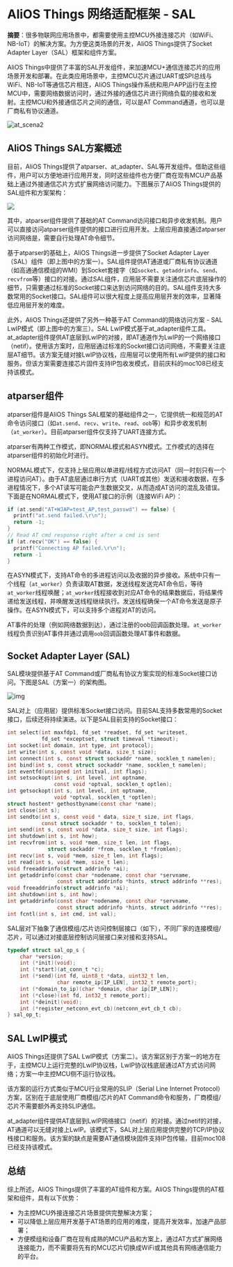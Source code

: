 # AliOS Things 网络适配框架 - SAL

**摘要**：很多物联网应用场景中，都需要使用主控MCU外接连接芯片（如WiFi、NB-IoT）的解决方案。为方便这类场景的开发，AliOS Things提供了Socket Adapter Layer（SAL）框架和组件方案。

AliOS Things中提供了丰富的SAL开发组件，来加速MCU+通信连接芯片的应用场景开发和部署。在此类应用场景中，主控MCU芯片通过UART或SPI总线与WiFi、NB-IoT等通信芯片相连，AliOS Things操作系统和用户APP运行在主控MCU中，需要网络数据访问时，通过外接的通信芯片进行网络负载的接收和发射。主控MCU和外接通信芯片之间的通信，可以是AT Command通道，也可以是厂商私有协议通道。

![at\_scena2](https://img.alicdn.com/tfs/TB1pO7NmhSYBuNjSsphXXbGvVXa-374-397.png)

## AliOS Things SAL方案概述

目前，AliOS Things提供了atparser、at\_adapter、SAL等开发组件。借助这些组件，用户可以方便地进行应用开发，同时这些组件也方便厂商在现有MCU产品基础上通过外接通信芯片方式扩展网络访问能力。下图展示了AliOS Things提供的SAL组件和方案架构：

![](https://img.alicdn.com/tfs/TB1CCjJmDtYBeNjy1XdXXXXyVXa-1372-1344.png)

其中，atparser组件提供了基础的AT Command访问接口和异步收发机制。用户可以直接访问atparser组件提供的接口进行应用开发。上层应用直接通过atparser访问网络是，需要自行处理AT命令细节。

基于atparser的基础上，AliOS Things进一步提供了Socket Adapter Layer（SAL）组件（即上图中的方案一）。SAL组件提供AT通道或厂商私有协议通道（如高通通信模组的WMI）到Socket套接字（如`socket`、`getaddrinfo`、`send`、`recvfrom`等）接口的对接。通过SAL组件，应用层不需要关注通信芯片底层操作的细节，只需要通过标准的Socket接口来达到访问网络的目的。SAL组件支持大多数常用的Socket接口。SAL组件可以很大程度上提高应用层开发的效率，显著降低应用层开发的难度。

此外，AliOS Things还提供了另外一种基于AT Command的网络访问方案 - SAL LwIP模式（即上图中的方案三）。SAL LwIP模式基于at\_adapter组件工具。at\_adapter组件提供AT底层到LwIP的对接，即AT通道作为LwIP的一个网络接口（netif）。使用该方案时，应用层通过标准的Socket接口访问网络，不需要关注底层AT细节。该方案无缝对接LwIP协议栈，应用层可以使用所有LwIP提供的接口和服务。但该方案需要连接芯片固件支持IP包收发模式，目前庆科的moc108已经支持该模式。

## atparser组件

atparser组件是AliOS Things SAL框架的基础组件之一，它提供统一和规范的AT命令访问接口（如`at.send`、`recv`、`write`、`read`、`oob`等）和异步收发机制（`at_worker`）。目前atparser组件仅支持了UART连接方式。

atparser有两种工作模式，即NORMAL模式和ASYN模式。工作模式的选择在atparser组件的初始化时进行。

NORMAL模式下，仅支持上层应用以单进程/线程方式访问AT（同一时刻只有一个进程访问AT）。由于AT底层通过串行方式（UART或其他）发送和接收数据，在多进程情况下，多个AT读写可能会产生数据交叉，从而造成AT访问的混乱及错误。下面是在NORMAL模式下，使用AT接口的示例（连接WiFi AP）：

```c
if (at.send("AT+WJAP=test_AP,test_passwd") == false) {
  printf("at.send failed.\r\n");
  return -1;
}
// Read AT cmd response right after a cmd is sent
if (at.recv("OK") == false) {
  printf("Connecting AP failed.\r\n");
  return -1
}
```

在ASYN模式下，支持AT命令的多进程访问以及收据的异步接收。系统中只有一个线程（`at_worker`）负责读取AT数据，发送线程发送完AT命令后，等待`at_worker`线程唤醒；`at_worker`线程接收到对应AT命令的结果数据后，将结果传递给发送线程，并唤醒发送线程继续执行。发送线程确保一个AT命令发送是原子操作。在ASYN模式下，可以支持多个进程对AT的访问。

AT事件的处理（例如网络数据到达），通过注册的oob回调函数处理。`at_worker`线程负责识别AT事件并通过调用`oob`回调函数处理AT事件和数据。

## Socket Adapter Layer \(SAL\)

SAL模块提供基于AT Command或厂商私有协议方案实现的标准Socket接口访问。下图是SAL（方案一）的架构图。

![img](https://img.alicdn.com/tfs/TB1fCaGmCtYBeNjSspaXXaOOFXa-1332-914.png)

SAL对上（应用层）提供标准Socket接口访问。目前SAL支持多数常用的Socket接口，后续还将持续演进。以下是SAL目前支持的Socket接口：

```c
int select(int maxfdp1, fd_set *readset, fd_set *writeset,
           fd_set *exceptset, struct timeval *timeout);
int socket(int domain, int type, int protocol);
int write(int s, const void *data, size_t size);
int connect(int s, const struct sockaddr *name, socklen_t namelen);
int bind(int s, const struct sockaddr *name, socklen_t namelen);
int eventfd(unsigned int initval, int flags);
int setsockopt(int s, int level, int optname,
               const void *optval, socklen_t optlen);
int getsockopt(int s, int level, int optname,
               void *optval, socklen_t *optlen);
struct hostent* gethostbyname(const char *name);
int close(int s);
int sendto(int s, const void * data, size_t size, int flags,
           const struct sockaddr * to, socklen_t tolen);
int send(int s, const void *data, size_t size, int flags);
int shutdown(int s, int how);
int recvfrom(int s, void *mem, size_t len, int flags,
             struct sockaddr *from, socklen_t *fromlen);
int recv(int s, void *mem, size_t len, int flags);
int read(int s, void *mem, size_t len);
void freeaddrinfo(struct addrinfo *ai);
int getaddrinfo(const char *nodename, const char *servname,
                const struct addrinfo *hints, struct addrinfo **res);
void freeaddrinfo(struct addrinfo *ai);
int shutdown(int s, int how);
int getaddrinfo(const char *nodename, const char *servname,
                const struct addrinfo *hints, struct addrinfo **res);
int fcntl(int s, int cmd, int val);
```

SAL层对下抽象了通信模组/芯片访问控制层接口（如下），不同厂家的连接模组/芯片，可以通过对接底层控制访问层接口来对接和支持SAL。

```c
typedef struct sal_op_s {
    char *version;
    int (*init)(void);
    int (*start)(at_conn_t *c);
    int (*send)(int fd, uint8_t *data, uint32_t len,
                char remote_ip[IP_LEN], int32_t remote_port);
    int (*domain_to_ip)(char *domain, char ip[IP_LEN]);
    int (*close)(int fd, int32_t remote_port);
    int (*deinit)(void);
    int (*register_netconn_evt_cb)(netconn_evt_cb_t cb);
} sal_op_t;
```

## SAL LwIP模式

AliOS Things还提供了SAL LwIP模式（方案二）。该方案区别于方案一的地方在于，主控MCU上运行完整的LwIP协议栈，LwIP协议栈底层通过AT方式访问网络；方案一中主控MCU侧不运行协议栈。

该方案的运行方式类似于MCU行业常用的SLIP（Serial Line Internet Protocol）方案，区别在于底层使用厂商模组/芯片的AT Command命令和服务，厂商模组/芯片不需要额外再支持SLIP通信。

at\_adapter组件提供AT底层到LwIP网络接口（netif）的对接。通过netif的对接，AT通道可以无缝对接上LwIP。该模式下，SAL对上层应用提供完整的TCP/IP协议栈接口和服务。该方案的缺点是需要AT通信模块固件支持IP包传输，目前moc108已经支持该模式。

## 总结

综上所述，AliOS Things提供了丰富的AT组件和方案。AliOS Things提供的AT框架和组件，具有以下优势：

* 为主控MCU外接连接芯片场景提供完整解决方案；
* 可以降低上层应用开发基于AT场景的应用的难度，提高开发效率，加速产品部署；
* 方便模组和设备厂商在现有成熟的MCU产品和方案上，通过AT方式扩展网络连接能力，而不需要将先有的MCU芯片切换成WiFi或其他具有网络通信能力的平台。

